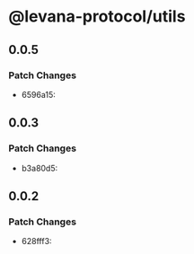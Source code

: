 # @levana-protocol/utils

## 0.0.5

### Patch Changes

- 6596a15:

## 0.0.3

### Patch Changes

- b3a80d5:

## 0.0.2

### Patch Changes

- 628fff3:

